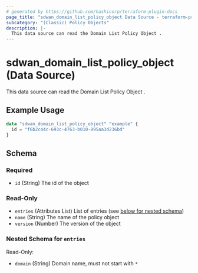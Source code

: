 ```yaml
---
# generated by https://github.com/hashicorp/terraform-plugin-docs
page_title: "sdwan_domain_list_policy_object Data Source - terraform-provider-sdwan"
subcategory: "(Classic) Policy Objects"
description: |-
  This data source can read the Domain List Policy Object .
---
```


# sdwan_domain_list_policy_object (Data Source)

This data source can read the Domain List Policy Object .

## Example Usage

```terraform
data "sdwan_domain_list_policy_object" "example" {
  id = "f6b2c44c-693c-4763-b010-895aa3d236bd"
}
```

<!-- schema generated by tfplugindocs -->
## Schema

### Required

- `id` (String) The id of the object

### Read-Only

- `entries` (Attributes List) List of entries (see [below for nested schema](#nestedatt--entries))
- `name` (String) The name of the policy object
- `version` (Number) The version of the object

<a id="nestedatt--entries"></a>
### Nested Schema for `entries`

Read-Only:

- `domain` (String) Domain name, must not start with `*`
